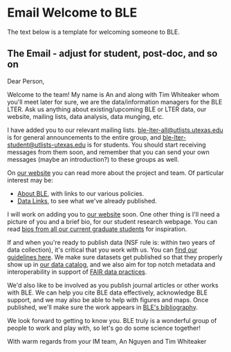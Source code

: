 # Email Welcome to BLE

The text below is a template for welcoming someone to BLE.

## The Email - adjust for student, post-doc, and so on

Dear Person,

Welcome to the team! My name is An and along with Tim Whiteaker whom you'll meet later for sure, we are the data/information managers for the BLE LTER. Ask us anything about existing/upcoming BLE or LTER data, our website, mailing lists, data analysis, data munging, etc.

I have added you to our relevant mailing lists. [ble-lter-all@utlists.utexas.edu](mailto:ble-lter-all@utlists.utexas.edu) is for general announcements to the entire group, and [ble-lter-student@utlists-utexas.edu](mailto:ble-lter-student@utlists-utexas.edu) is for students. You should start receiving messages from them soon, and remember that you can send your own messages (maybe an introduction?) to these groups as well.

On [our website](https://ble.lternet.edu/) you can read more about the project and team. Of particular interest may be:

* [About BLE](https://ble.lternet.edu/about), with links to our various policies.
* [Data Links](https://ble.lternet.edu/finddata), to see what we've already published.

I will work on adding you to [our website](https://ble.lternet.edu/) soon. One other thing is I'll need a picture of you and a brief bio, for our student research webpage. You can read [bios from all our current graduate students](https://ble.lternet.edu/student) for inspiration.

If and when you're ready to publish data (NSF rule is: within two years of data collection), it's critical that you work with us.  You can [find our guidelines here](https://ble.lternet.edu/submitdata). We make sure datasets get published so that they properly show up in [our data catalog](https://ble.lternet.edu/catalog), and we also aim for top notch metadata and interoperability in support of [FAIR data practices](https://data.org/resources/the-fair-data-principles/).

We'd also like to be involved as you publish journal articles or other works with BLE. We can help you cite BLE data effectively, acknowledge BLE support, and we may also be able to help with figures and maps.  Once published, we'll make sure the work appears in [BLE's bibliography](https://ble.lternet.edu/bibliography).

We look forward to getting to know you. BLE truly is a wonderful group of people to work and play with, so let's go do some science together!

With warm regards from your IM team,
An Nguyen and Tim Whiteaker
